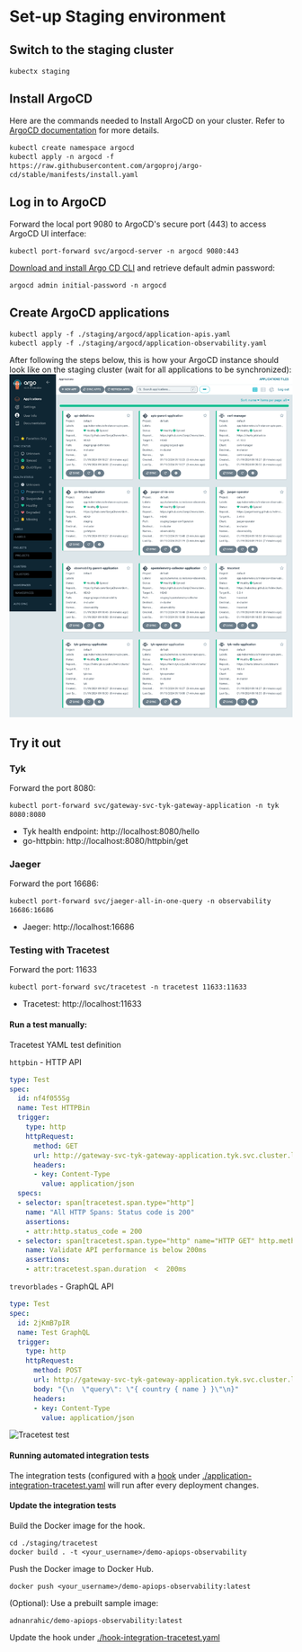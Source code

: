 # Set-up Staging environment

## Switch to the staging cluster

```
kubectx staging
```

## Install ArgoCD

Here are the commands needed to Install ArgoCD on your cluster. Refer to [ArgoCD documentation](https://argo-cd.readthedocs.io/en/stable/getting_started/) for more details. 

```
kubectl create namespace argocd
kubectl apply -n argocd -f https://raw.githubusercontent.com/argoproj/argo-cd/stable/manifests/install.yaml
```

## Log in to ArgoCD

Forward the local port 9080 to ArgoCD's secure port (443) to access ArgoCD UI interface:

```
kubectl port-forward svc/argocd-server -n argocd 9080:443
```

[Download and install Argo CD CLI](https://argo-cd.readthedocs.io/en/stable/getting_started/#2-download-argo-cd-cli) and retrieve default admin password:

```
argocd admin initial-password -n argocd
```


## Create ArgoCD applications

```
kubectl apply -f ./staging/argocd/application-apis.yaml
kubectl apply -f ./staging/argocd/application-observability.yaml
```

After following the steps below, this is how your ArgoCD instance should look like on the staging cluster (wait for all applications to be synchronized): 
![ArgoCD in staging](./../images/APIOps-Staging-Argo-CD.png)

## Try it out

### Tyk

Forward the port 8080:

```
kubectl port-forward svc/gateway-svc-tyk-gateway-application -n tyk 8080:8080
```

* Tyk health endpoint: http://localhost:8080/hello
* go-httpbin: http://localhost:8080/httpbin/get

### Jaeger

Forward the port 16686:

```
kubectl port-forward svc/jaeger-all-in-one-query -n observability 16686:16686
```

* Jaeger: http://localhost:16686

### Testing with Tracetest

Forward the port: 11633

```
kubectl port-forward svc/tracetest -n tracetest 11633:11633
```

* Tracetest: http://localhost:11633

#### Run a test manually:

Tracetest YAML test definition

`httpbin` - HTTP API

```yaml
type: Test
spec:
  id: nf4f055Sg
  name: Test HTTPBin
  trigger:
    type: http
    httpRequest:
      method: GET
      url: http://gateway-svc-tyk-gateway-application.tyk.svc.cluster.local:8080/httpbin/get
      headers:
      - key: Content-Type
        value: application/json
  specs:
  - selector: span[tracetest.span.type="http"]
    name: "All HTTP Spans: Status code is 200"
    assertions:
    - attr:http.status_code = 200
  - selector: span[tracetest.span.type="http" name="HTTP GET" http.method="GET"]
    name: Validate API performance is below 200ms
    assertions:
    - attr:tracetest.span.duration  <  200ms
```

`trevorblades` - GraphQL API

```yaml
type: Test
spec:
  id: 2jKmB7pIR
  name: Test GraphQL
  trigger:
    type: http
    httpRequest:
      method: POST
      url: http://gateway-svc-tyk-gateway-application.tyk.svc.cluster.local:8080/trevorblades
      body: "{\n  \"query\": \"{ country { name } }\"\n}"
      headers:
      - key: Content-Type
        value: application/json
```

![Tracetest test](https://res.cloudinary.com/djwdcmwdz/image/upload/v1705323131/Conferences/fosdem2024/localhost_11633_test_btVZdD5IR_run_3_trace_kvtzuq.png)

#### Running automated integration tests

The integration tests (configured with a [hook](https://argo-cd.readthedocs.io/en/stable/user-guide/resource_hooks/) under [./application-integration-tracetest.yaml](./application-integration-tracetest.yaml) will run after every deployment changes.

#### Update the integration tests

Build the Docker image for the hook.

```
cd ./staging/tracetest
docker build . -t <your_username>/demo-apiops-observability
```

Push the Docker image to Docker Hub.

```
docker push <your_username>/demo-apiops-observability:latest
```

(Optional): Use a prebuilt sample image:

```
adnanrahic/demo-apiops-observability:latest
```

Update the hook under [./hook-integration-tracetest.yaml](./hook-integration-tracetest.yaml)
